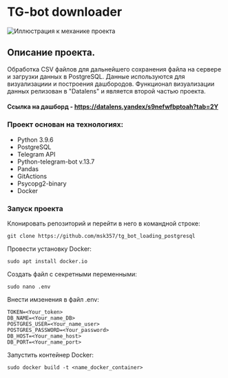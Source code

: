 # TG-bot downloader

![Иллюстрация к механике проекта](https://github.com/msk357/tgbot_loading_data_postgresql/raw/main/for_readme.jpg)

## Описание проекта.
Обработка CSV файлов для дальнейшего сохранения файла на сервере и загрузки данных в PostgreSQL. Данные используются для визуализациии и построения дашбородов. Функционал визуализации данных релизован в "Datalens" и является второй частью проекта.

#### Ссылка на дашборд - <https://datalens.yandex/s9nefwfbptoah?tab=2Y>

### Проект основан на технологиях:
- Python 3.9.6
- PostgreSQL
- Telegram API
- Python-telegram-bot v.13.7
- Pandas
- GitActions
- Psycopg2-binary
- Docker

### Запуск проекта
Клонировать репозиторий и перейти в него в командной строке:
```
git clone https://github.com/msk357/tg_bot_loading_postgresql
```
Провести установку Docker:
```
sudo apt install docker.io
```
Создать файл с секретными переменными:
```
sudo nano .env
```
Внести имзенения в файл .env:
```
TOKEN=<Your_token>
DB_NAME=<Your_name_DB>
POSTGRES_USER=<Your_name_user>
POSTGRES_PASSWORD=<Your_password>
DB_HOST=<Your_name_host>
DB_PORT=<Your_name_port>
```
Запустить контейнер Docker:
```
sudo docker build -t <name_docker_container>
```
